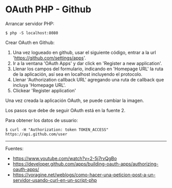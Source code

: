 # OAuth PHP - Github

Arrancar servidor PHP:

    $ php -S localhost:8080

Crear OAuth en Github:

1. Una vez logueado en github, usar el siguiente código, entrar a la url 'https://github.com/settings/apps'. 
2. Ir a la ventana 'OAuth Apps' y dar click en 'Register a new application'.
3. Llenar los campos del formulario, indicando en 'Homepage URL' la ruta de la aplicación, así sea en localhost incluyendo el protocolo.
4. Llenar 'Authorization callback URL' agregando una ruta de callback que incluya 'Homepage URL'.
5. Clickear 'Register application'

Una vez creada la aplicación OAuth, se puede cambiar la imagen.

Los pasos que debe de seguir OAuth está en la fuente 2.

Para obtener los datos de usuario:

    $ curl -H "Authorization: token TOKEN_ACCESS" https://api.github.com/user

---

Fuentes:

+ https://www.youtube.com/watch?v=2-5j7rvQgBo
+ https://developer.github.com/apps/building-oauth-apps/authorizing-oauth-apps/
+ https://voragine.net/weblogs/como-hacer-una-peticion-post-a-un-servidor-usando-curl-en-un-script-php
